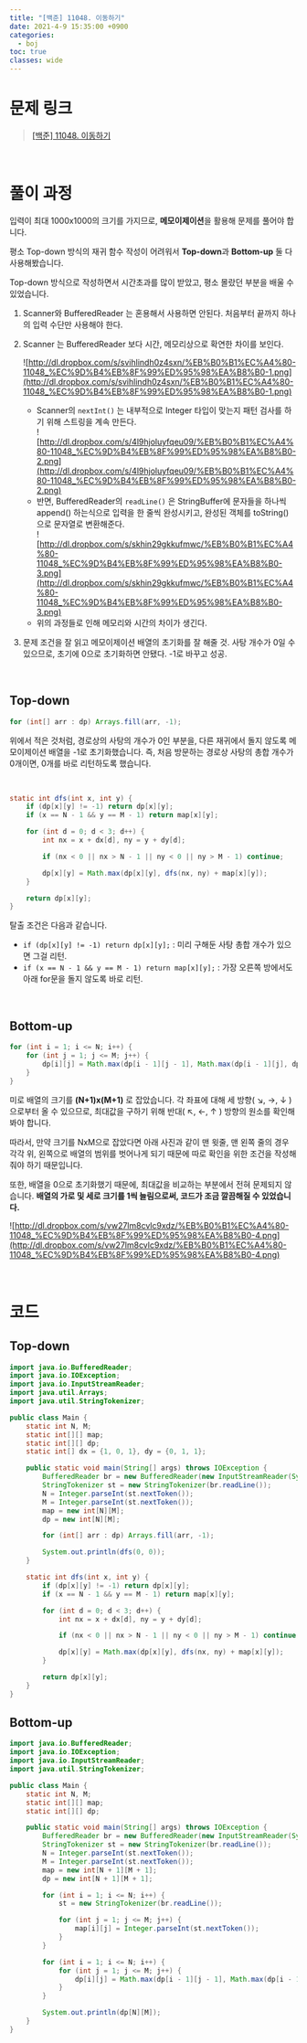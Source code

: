 ```yaml
---
title: "[백준] 11048. 이동하기"
date: 2021-4-9 15:35:00 +0900
categories:
  - boj
toc: true
classes: wide
---
```


# 문제 링크

> [[백준] 11048. 이동하기](https://www.acmicpc.net/problem/11048)

<br>

# 풀이 과정

입력이 최대 1000x1000의 크기를 가지므로, **메모이제이션**을 활용해 문제를 풀어야 합니다.

평소 Top-down 방식의 재귀 함수 작성이 어려워서 **Top-down**과 **Bottom-up** 둘 다 사용해봤습니다.

Top-down 방식으로 작성하면서 시간초과를 많이 받았고, 평소 몰랐던 부분을 배울 수 있었습니다.

1. Scanner와 BufferedReader 는 혼용해서 사용하면 안된다. 처음부터 끝까지 하나의 입력 수단만 사용해야 한다.
2. Scanner 는 BufferedReader 보다 시간, 메모리상으로 확연한 차이를 보인다.

    ![http://dl.dropbox.com/s/svihlindh0z4sxn/%EB%B0%B1%EC%A4%80-11048_%EC%9D%B4%EB%8F%99%ED%95%98%EA%B8%B0-1.png](http://dl.dropbox.com/s/svihlindh0z4sxn/%EB%B0%B1%EC%A4%80-11048_%EC%9D%B4%EB%8F%99%ED%95%98%EA%B8%B0-1.png)

    - Scanner의 `nextInt()` 는 내부적으로 Integer 타입이 맞는지 패턴 검사를 하기 위해 스트링을 계속 만든다.  
        ![http://dl.dropbox.com/s/4l9hjoluyfqeu09/%EB%B0%B1%EC%A4%80-11048_%EC%9D%B4%EB%8F%99%ED%95%98%EA%B8%B0-2.png](http://dl.dropbox.com/s/4l9hjoluyfqeu09/%EB%B0%B1%EC%A4%80-11048_%EC%9D%B4%EB%8F%99%ED%95%98%EA%B8%B0-2.png)
    - 반면, BufferedReader의 `readLine()` 은 StringBuffer에 문자들을 하나씩 append() 하는식으로 입력을 한 줄씩 완성시키고, 완성된 객체를 toString() 으로 문자열로 변환해준다.  
        ![http://dl.dropbox.com/s/skhin29gkkufmwc/%EB%B0%B1%EC%A4%80-11048_%EC%9D%B4%EB%8F%99%ED%95%98%EA%B8%B0-3.png](http://dl.dropbox.com/s/skhin29gkkufmwc/%EB%B0%B1%EC%A4%80-11048_%EC%9D%B4%EB%8F%99%ED%95%98%EA%B8%B0-3.png)
    - 위의 과정들로 인해 메모리와 시간의 차이가 생긴다.
3. 문제 조건을 잘 읽고 메모이제이션 배열의 초기화를 잘 해줄 것. 사탕 개수가 0일 수 있으므로, 초기에 0으로 초기화하면 안됐다. -1로 바꾸고 성공.

<br>

## Top-down

```java
for (int[] arr : dp) Arrays.fill(arr, -1);
```

위에서 적은 것처럼, 경로상의 사탕의 개수가 0인 부분을, 다른 재귀에서 돌지 않도록 메모이제이션 배열을 -1로 초기화했습니다. 즉, 처음 방문하는 경로상 사탕의 총합 개수가 0개이면, 0개를 바로 리턴하도록 했습니다.

<br>

```java
static int dfs(int x, int y) {
    if (dp[x][y] != -1) return dp[x][y];
    if (x == N - 1 && y == M - 1) return map[x][y];

    for (int d = 0; d < 3; d++) {
        int nx = x + dx[d], ny = y + dy[d];

        if (nx < 0 || nx > N - 1 || ny < 0 || ny > M - 1) continue;

        dp[x][y] = Math.max(dp[x][y], dfs(nx, ny) + map[x][y]);
    }

    return dp[x][y];
}
```

탈출 조건은 다음과 같습니다.

- `if (dp[x][y] != -1) return dp[x][y];` : 미리 구해둔 사탕 총합 개수가 있으면 그걸 리턴.
- `if (x == N - 1 && y == M - 1) return map[x][y];` : 가장 오른쪽 방에서도 아래 for문을 돌지 않도록 바로 리턴.

<br>

## Bottom-up

```java
for (int i = 1; i <= N; i++) {
    for (int j = 1; j <= M; j++) {
        dp[i][j] = Math.max(dp[i - 1][j - 1], Math.max(dp[i - 1][j], dp[i][j - 1])) + map[i][j];
    }
}
```

미로 배열의 크기를 **(N+1)x(M+1)** 로 잡았습니다. 각 좌표에 대해 세 방향(  ↘︎, →, ↓ ) 으로부터 올 수 있으므로, 최대값을 구하기 위해 반대( ↖︎, ←, ↑ ) 방향의 원소를 확인해봐야 합니다. 

따라서, 만약 크기를 NxM으로 잡았다면 아래 사진과 같이 맨 윗줄, 맨 왼쪽 줄의 경우 각각 위, 왼쪽으로 배열의 범위를 벗어나게 되기 때문에 따로 확인을 위한 조건을 작성해줘야 하기 때문입니다.

또한, 배열을 0으로 초기화했기 때문에, 최대값을 비교하는 부분에서 전혀 문제되지 않습니다. **배열의 가로 및 세로 크기를 1씩 늘림으로써, 코드가 조금 깔끔해질 수 있었습니다.**

![http://dl.dropbox.com/s/vw27lm8cvlc9xdz/%EB%B0%B1%EC%A4%80-11048_%EC%9D%B4%EB%8F%99%ED%95%98%EA%B8%B0-4.png](http://dl.dropbox.com/s/vw27lm8cvlc9xdz/%EB%B0%B1%EC%A4%80-11048_%EC%9D%B4%EB%8F%99%ED%95%98%EA%B8%B0-4.png)

<br>

# 코드

## Top-down

```java
import java.io.BufferedReader;
import java.io.IOException;
import java.io.InputStreamReader;
import java.util.Arrays;
import java.util.StringTokenizer;

public class Main {
    static int N, M;
    static int[][] map;
    static int[][] dp;
    static int[] dx = {1, 0, 1}, dy = {0, 1, 1};

    public static void main(String[] args) throws IOException {
        BufferedReader br = new BufferedReader(new InputStreamReader(System.in));
        StringTokenizer st = new StringTokenizer(br.readLine());
        N = Integer.parseInt(st.nextToken());
        M = Integer.parseInt(st.nextToken());
        map = new int[N][M];
        dp = new int[N][M];

        for (int[] arr : dp) Arrays.fill(arr, -1);

        System.out.println(dfs(0, 0));
    }

    static int dfs(int x, int y) {
        if (dp[x][y] != -1) return dp[x][y];
        if (x == N - 1 && y == M - 1) return map[x][y];

        for (int d = 0; d < 3; d++) {
            int nx = x + dx[d], ny = y + dy[d];

            if (nx < 0 || nx > N - 1 || ny < 0 || ny > M - 1) continue;

            dp[x][y] = Math.max(dp[x][y], dfs(nx, ny) + map[x][y]);
        }

        return dp[x][y];
    }
}
```

## Bottom-up

```java
import java.io.BufferedReader;
import java.io.IOException;
import java.io.InputStreamReader;
import java.util.StringTokenizer;

public class Main {
    static int N, M;
    static int[][] map;
    static int[][] dp;

    public static void main(String[] args) throws IOException {
        BufferedReader br = new BufferedReader(new InputStreamReader(System.in));
        StringTokenizer st = new StringTokenizer(br.readLine());
        N = Integer.parseInt(st.nextToken());
        M = Integer.parseInt(st.nextToken());
        map = new int[N + 1][M + 1];
        dp = new int[N + 1][M + 1];

        for (int i = 1; i <= N; i++) {
            st = new StringTokenizer(br.readLine());

            for (int j = 1; j <= M; j++) {
                map[i][j] = Integer.parseInt(st.nextToken());
            }
        }

        for (int i = 1; i <= N; i++) {
            for (int j = 1; j <= M; j++) {
                dp[i][j] = Math.max(dp[i - 1][j - 1], Math.max(dp[i - 1][j], dp[i][j - 1])) + map[i][j];
            }
        }

        System.out.println(dp[N][M]);
    }
}
```